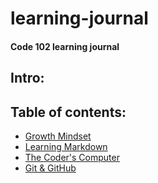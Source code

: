 # learning-journal
#### Code 102 learning journal

## Intro:

## Table of contents:

- [Growth Mindset](https://luluse.github.io/learning-journal/learningjournal/growthindset)
- [Learning Markdown](https://luluse.github.io/learning-journal/learningjournal/Read01Markdown)
- [The Coder's Computer](https://luluse.github.io/learning-journal/learningjournal/Read02)
- [Git & GitHub](https://luluse.github.io/learning-journal/learningjournal/lab03)

